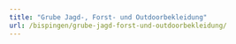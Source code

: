 ```yaml
---
title: "Grube Jagd-, Forst- und Outdoorbekleidung"
url: /bispingen/grube-jagd-forst-und-outdoorbekleidung/
---
```

